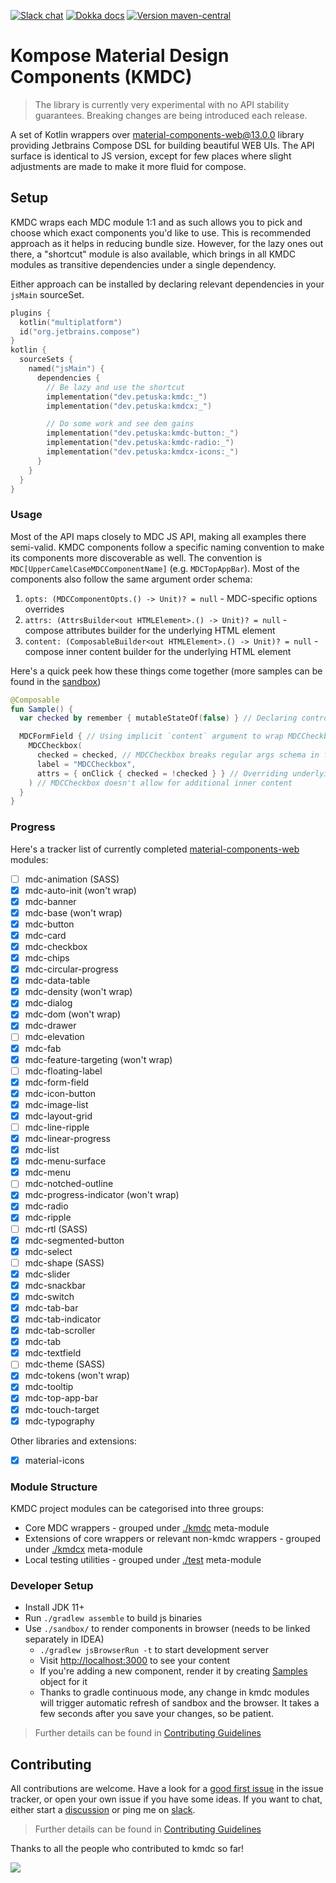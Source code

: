 [![Slack chat](https://img.shields.io/badge/kotlinlang-%23kmdc-green?logo=slack&style=flat-square)](https://kotlinlang.slack.com/archives/CNR7ARJGJ)
[![Dokka docs](https://img.shields.io/badge/docs-dokka-orange?style=flat-square)](http://mpetuska.github.io/kmdc)
[![Version maven-central](https://img.shields.io/maven-central/v/dev.petuska/kmdc?logo=apache-maven&style=flat-square)](https://mvnrepository.com/artifact/dev.petuska/kmdc/latest)

# Kompose Material Design Components (KMDC)

> The library is currently very experimental with no API stability guarantees. Breaking changes are being introduced
> each release.

A set of Kotlin wrappers
over [material-components-web@13.0.0][material-components-web]
library providing Jetbrains Compose DSL for building beautiful WEB UIs. The API surface is identical to JS version,
except for few places where slight adjustments are made to make it more fluid for compose.

## Setup

KMDC wraps each MDC module 1:1 and as such allows you to pick and choose which exact components you'd like to use. This
is recommended approach as it helps in reducing bundle size. However, for the lazy ones out there, a "shortcut" module
is also available, which brings in all KMDC modules as transitive dependencies under a single dependency.

Either approach can be installed by declaring relevant dependencies in your `jsMain` sourceSet.

```kotlin
plugins {
  kotlin("multiplatform")
  id("org.jetbrains.compose")
}
kotlin {
  sourceSets {
    named("jsMain") {
      dependencies {
        // Be lazy and use the shortcut
        implementation("dev.petuska:kmdc:_")
        implementation("dev.petuska:kmdcx:_")

        // Do some work and see dem gains
        implementation("dev.petuska:kmdc-button:_")
        implementation("dev.petuska:kmdc-radio:_")
        implementation("dev.petuska:kmdcx-icons:_")
      }
    }
  }
}
```

### Usage

Most of the API maps closely to MDC JS API, making all examples there semi-valid. KMDC components follow a specific
naming convention to make its components more discoverable as well. The convention
is `MDC[UpperCamelCaseMDCComponentName]` (e.g. `MDCTopAppBar`). Most of the components also follow the same argument
order schema:

1. `opts: (MDCComponentOpts.() -> Unit)? = null` - MDC-specific options overrides
2. `attrs: (AttrsBuilder<out HTMLElement>.() -> Unit)? = null` - compose attributes builder for the underlying HTML
   element
3. `content: (ComposableBuilder<out HTMLElement>.() -> Unit)? = null` - compose inner content builder for the underlying
   HTML element

Here's a quick peek how these things come together (more samples can be found in
the [sandbox](./sandbox/src/jsMain/samples))

```kotlin
@Composable
fun Sample() {
  var checked by remember { mutableStateOf(false) } // Declaring controlled state

  MDCFormField { // Using implicit `content` argument to wrap MDCCheckbox inside MDCFormField component as recommended by MDC docs
    MDCCheckbox(
      checked = checked, // MDCCheckbox breaks regular args schema in favour of more convenient usage
      label = "MDCCheckbox",
      attrs = { onClick { checked = !checked } } // Overriding underlying HTMLInput element attributes
    ) // MDCCheckbox doesn't allow for additional inner content
  }
}
```

### Progress

Here's a tracker list of currently completed [material-components-web] modules:

- [ ] mdc-animation (SASS)
- [x] mdc-auto-init (won't wrap)
- [x] mdc-banner
- [x] mdc-base (won't wrap)
- [x] mdc-button
- [x] mdc-card
- [x] mdc-checkbox
- [x] mdc-chips
- [x] mdc-circular-progress
- [x] mdc-data-table
- [x] mdc-density (won't wrap)
- [x] mdc-dialog
- [x] mdc-dom (won't wrap)
- [x] mdc-drawer
- [ ] mdc-elevation
- [x] mdc-fab
- [x] mdc-feature-targeting (won't wrap)
- [ ] mdc-floating-label
- [x] mdc-form-field
- [x] mdc-icon-button
- [x] mdc-image-list
- [x] mdc-layout-grid
- [ ] mdc-line-ripple
- [x] mdc-linear-progress
- [x] mdc-list
- [x] mdc-menu-surface
- [x] mdc-menu
- [ ] mdc-notched-outline
- [x] mdc-progress-indicator (won't wrap)
- [x] mdc-radio
- [x] mdc-ripple
- [ ] mdc-rtl (SASS)
- [x] mdc-segmented-button
- [x] mdc-select
- [ ] mdc-shape (SASS)
- [x] mdc-slider
- [x] mdc-snackbar
- [x] mdc-switch
- [x] mdc-tab-bar
- [x] mdc-tab-indicator
- [x] mdc-tab-scroller
- [x] mdc-tab
- [x] mdc-textfield
- [ ] mdc-theme (SASS)
- [x] mdc-tokens (won't wrap)
- [x] mdc-tooltip
- [x] mdc-top-app-bar
- [x] mdc-touch-target
- [x] mdc-typography

Other libraries and extensions:

- [x] material-icons

### Module Structure

KMDC project modules can be categorised into three groups:

* Core MDC wrappers - grouped under [./kmdc](./kmdc) meta-module
* Extensions of core wrappers or relevant non-kmdc wrappers - grouped under [./kmdcx](./kmdcx) meta-module
* Local testing utilities - grouped under [./test](./test) meta-module

### Developer Setup

* Install JDK 11+
* Run `./gradlew assemble` to build js binaries
* Use `./sandbox/` to render components in browser (needs to be linked separately in IDEA)
    * `./gradlew jsBrowserRun -t` to start development server
    * Visit [http://localhost:3000](http://localhost:3000) to see your content
    * If you're adding a new component, render it by creating [Samples](./sandbox/src/jsMain/samples/MDCButton.kt)
      object for it
    * Thanks to gradle continuous mode, any change in kmdc modules will trigger automatic refresh of sandbox and the
      browser. It takes a few seconds after you save your changes, so be patient.

> Further details can be found
> in [Contributing Guidelines](./docs/CONTRIBUTING.md#what-should-i-know-before-i-get-started)

## Contributing

All contributions are welcome. Have a look for
a [good first issue](https://github.com/mpetuska/kmdc/issues?q=is%3Aopen+is%3Aissue+label%3A%22good+first+issue%22)
in the issue tracker, or open your own issue if you have some ideas. If you want to chat, either start
a [discussion](https://github.com/mpetuska/kmdc/discussions) or ping me
on [slack](https://kotlinlang.slack.com/team/UL1A5BA2X).
> Further details can be found in [Contributing Guidelines](./docs/CONTRIBUTING.md)

Thanks to all the people who contributed to kmdc so far!

<a href="https://github.com/mpetuska/kmdc/graphs/contributors">
  <img src="https://contrib.rocks/image?repo=mpetuska/kmdc" />
</a>

[material-components-web]: https://github.com/material-components/material-components-web/tree/v13.0.0
